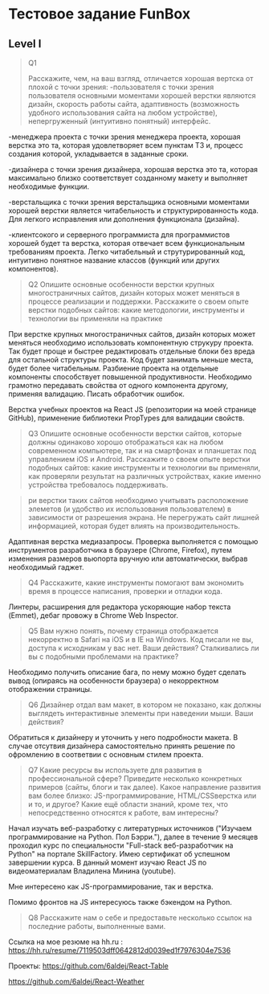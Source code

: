 # Тестовое задание FunBox

## Level I

>Q1
>
>Расскажите, чем, на ваш взгляд, отличается хорошая вертска от плохой с точки зрения:
-пользователя
с точки зрения пользователя основными моментами хорошей верстки являются дизайн, скорость работы сайта, адаптивность (возможность удобного использования сайта на любом устройстве), непергруженный (интуитивно понятный) интерфейс.

-менеджера проекта
с точки зрения менеджера проекта, хорошая верстка это та, которая удовлетворяет всем пунктам ТЗ и, процесс создания которой, укладывается в заданные сроки.

-дизайнера
с точки зрения дизайнера, хорошая верстка это та, которая максимально близко соответствует созданному макету и выполняет необходимые функции.

-верстальщика
с точки зрения верстальщика основными моментами хорошей верстки является читабельность и структурированность кода. Для легкого исправления или дополнения функционала (дизайна).

-клиентсокого и серверного программиста
для программистов хорошей будет та верстка, которая отвечает всем функциональным требованиям проекта. Легко читабельный и струтурированный код, интуитивно понятное название классов (функций или других компонентов).

>Q2
>Опишите основные особенности верстки крупных многостраничных сайтов,
дизайн которых может меняться в процессе реализации и поддержки.
>Расскажите о своем опыте верстки подобных сайтов: какие методологии, инструменты и технологии вы применяли на практике

При верстке крупных многостраничных сайтов, дизайн которых может меняться необходимо использовать компонентную струкуру проекта. Так будет проще и быстрее редактировать отдельные блоки без вреда для остальной структуры проекта. Код будет занимать меньше места, будет более читабельным. Разбиение проекта на отдельные компоненты способствует повышенной продуктивности. Необходимо грамотно передавать свойства от одного компонента другому, применяя валидацию. Писать обработчик ошибок.

Верстка учебных проектов на React JS (репозитории на моей странице GitHub), применение библиотеки PropTypes для валидации свойств.

>Q3
>Опишите основные особенности верстки сайтов, которые должны одинаково
хорошо отображаться как на любом современном компьютере, так и на
смартфонах и планшетах под управлением iOS и Android. Расскажите о своем
опыте верстки подобных сайтов: какие инструменты и технологии вы применяли,
как проверяли результат на различных устройствах, какие именно устройства
требовалось поддерживать. 

>ри верстки таких сайтов необходимо учитывать расположение элеметов (и удобство их использования пользователем) в зависимости от разрешения экрана. Не перегружать сайт лишней информацией, которая будет влиять на производительность.

Адаптивная верстка медиазапросы. Проверка выполняется с помощью инструментов разработчика в браузере (Chrome, Firefox), путем изменения размеров вьюпорта вручную или автоматически, выбрав необходимый гаджет.

>Q4
>Расскажите, какие инструменты помогают вам экономить время в процессе
написания, проверки и отладки кода. 

Линтеры, расширения для редактора ускоряющие набор текста (Emmet), дебаг провожу в Chrome Web Inspector.

>Q5
>Вам нужно понять, почему страница отображается некорректно в Safari на iOS и в
IE на Windows. Код писали не вы, доступа к исходникам у вас нет. Ваши действия?
Сталкивались ли вы с подобными проблемами на практике?

Необходимо получить описание бага, по нему можно будет сделать вывод (опираясь на особенности браузера) о некорректном отображении страницы.

>Q6
>Дизайнер отдал вам макет, в котором не показано, как должны выглядеть
интерактивные элементы при наведении мыши. Ваши действия?

Обратиться к дизайнеру и уточнить у него подробности макета. В случае отсутвия дизайнера самостоятельно принять решение по офромлению в соответвии с основным стилем проекта.

>Q7
>Какие ресурсы вы используете для развития в профессиональной сфере? Приведите
несколько конкретных примеров (сайты, блоги и так далее). 
>Какое направление развития вам более близко: JS-программирование, HTML/CSSверстка или и то, и другое? 
>Какие ещё области знаний, кроме тех, что непосредственно относятся к работе,
вам интересны?

Начал изучать веб-разработку с литературных источников ("Изучаем программирование на Python. Пол Бэрри."), далее в течение 9 месяцев проходил курс по специальности "Full-stack веб-разработчик на Python" на портале SkillFactory. Имею сертификат об успешном завершении курса. В данный момент изучаю React JS по видеоматериалам Владилена Минина (youtube).

Мне интересено как JS-программирование, так и верстка.

Помимо фронтов на JS интересуюсь также бэкендом на Python.

>Q8
>Расскажите нам о себе и предоставьте несколько ссылок на последние работы,
выполненные вами.

Ссылка на мое резюме на hh.ru : https://hh.ru/resume/7119503dff0642812d0039ed1f7976304e7536

Проекты:
https://github.com/6aldej/React-Table

https://github.com/6aldej/React-Weather


